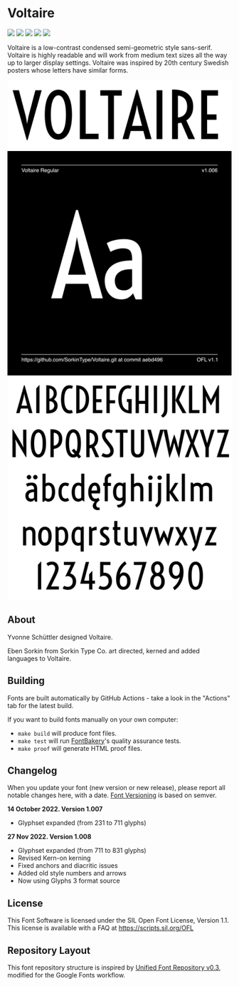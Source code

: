 # Voltaire

[![][Fontbakery]](https://SorkinType.github.io/Voltaire/fontbakery/fontbakery-report.html)
[![][Universal]](https://SorkinType.github.io/Voltaire/fontbakery/fontbakery-report.html)
[![][GF Profile]](https://SorkinType.github.io/Voltaire/fontbakery/fontbakery-report.html)
[![][Outline Correctness]](https://SorkinType.github.io/Voltaire/fontbakery/fontbakery-report.html)
[![][Shaping]](https://SorkinType.github.io/Voltaire/fontbakery/fontbakery-report.html)

[Fontbakery]: https://img.shields.io/endpoint?url=https%3A%2F%2Fraw.githubusercontent.com%2FSorkinType%2FVoltaire%2Fgh-pages%2Fbadges%2Foverall.json
[GF Profile]: https://img.shields.io/endpoint?url=https%3A%2F%2Fraw.githubusercontent.com%2FSorkinType%2FVoltaire%2Fgh-pages%2Fbadges%2FGoogleFonts.json
[Outline Correctness]: https://img.shields.io/endpoint?url=https%3A%2F%2Fraw.githubusercontent.com%2FSorkinType%2FVoltaire%2Fgh-pages%2Fbadges%2FOutlineCorrectnessChecks.json
[Shaping]: https://img.shields.io/endpoint?url=https%3A%2F%2Fraw.githubusercontent.com%2FSorkinType%2FVoltaire%2Fgh-pages%2Fbadges%2FShapingChecks.json
[Universal]: https://img.shields.io/endpoint?url=https%3A%2F%2Fraw.githubusercontent.com%2FSorkinType%2FVoltaire%2Fgh-pages%2Fbadges%2FUniversal.json

Voltaire is a low-contrast condensed semi-geometric style sans-serif. Voltaire is highly readable and will work from medium text sizes all the way up to larger display settings. Voltaire was inspired by 20th century Swedish posters whose letters have similar forms.

![Sample Image](documentation/image2.png)
![Sample Image](documentation/image1.png)
![Sample Image](documentation/image3.png)

## About

Yvonne Schüttler designed Voltaire.

Eben Sorkin from Sorkin Type Co. art directed, kerned and added languages to Voltaire. 

## Building

Fonts are built automatically by GitHub Actions - take a look in the "Actions" tab for the latest build.

If you want to build fonts manually on your own computer:

* `make build` will produce font files.
* `make test` will run [FontBakery](https://github.com/googlefonts/fontbakery)'s quality assurance tests.
* `make proof` will generate HTML proof files.


## Changelog

When you update your font (new version or new release), please report all notable changes here, with a date.
[Font Versioning](https://github.com/googlefonts/gf-docs/tree/main/Spec#font-versioning) is based on semver. 


**14 October 2022. Version 1.007**
- Glyphset expanded (from 231 to 711 glyphs)

**27 Nov 2022. Version 1.008**
- Glyphset expanded (from 711 to 831 glyphs)
- Revised Kern-on kerning
- Fixed anchors and diacritic issues
- Added old style numbers and arrows
- Now using Glyphs 3 format source

## License

This Font Software is licensed under the SIL Open Font License, Version 1.1.
This license is available with a FAQ at
https://scripts.sil.org/OFL

## Repository Layout

This font repository structure is inspired by [Unified Font Repository v0.3](https://github.com/unified-font-repository/Unified-Font-Repository), modified for the Google Fonts workflow.
